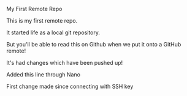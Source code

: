 My First Remote Repo

This is my first remote repo.

It started life as a local git repository.

But you'll be able to read this on Github when we put it onto a GitHub remote!

It's had changes which have been pushed up!

Added this line through Nano

First change made since connecting with SSH key 
